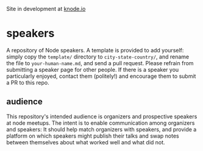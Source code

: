 Site in development at [knode.io](http://knode.io)

# speakers

A repository of Node speakers. A template is
provided to add yourself: simply copy the `template/` directory
to `city-state-country/`, and rename the file to `your-human-name.md`,
and send a pull request. Please refrain from submitting a speaker page for other people. If there is a speaker you particularly enjoyed, contact them (politely!) and encourage them to submit a PR to this repo.

## audience

This repository's intended audience is organizers and
prospective speakers at node meetups. The intent is to enable communication among organizers and speakers: It should help match organizers with speakers, and provide a platform on which speakers might publish their talks and swap notes between themselves about what worked well and what did not.


